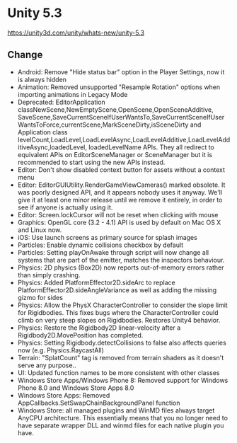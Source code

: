 # Unity 5.3

https://unity3d.com/unity/whats-new/unity-5.3

## Change



*   Android: Remove "Hide status bar" option in the Player Settings, now it is always hidden
*   Animation: Removed unsupported "Resample Rotation" options when importing animations in Legacy Mode
*   Deprecated: EditorApplication classNewScene,NewEmptyScene,OpenScene,OpenSceneAdditive, SaveScene,SaveCurrentSceneIfUserWantsTo,SaveCurrentSceneIfUserWantsToForce,currentScene,MarkSceneDirty,isSceneDirty and Application class levelCount,LoadLevel,LoadLevelAsync,LoadLevelAdditive,LoadLevelAdditiveAsync,loadedLevel, loadedLevelName APIs. They all redirect to equivalent APIs on EditorSceneManager or SceneManager but it is recommended to start using the new APIs instead.
*   Editor: Don't show disabled context button for assets without a context menu
*   Editor: EditorGUIUtility.RenderGameViewCameras() marked obsolete. It was poorly designed API, and it appears nobody uses it anyway. We'll give it at least one minor release until we remove it entirely, in order to see if anyone is actually using it.
*   Editor: Screen.lockCursor will not be reset when clicking with mouse
*   Graphics: OpenGL core (3.2 - 4.1) API is used by default on Mac OS X and Linux now.
*   iOS: Use launch screens as primary source for splash images
*   Particles: Enable dynamic collisions checkbox by default
*   Particles: Setting playOnAwake through script will now change all systems that are part of the emitter, matches the inspectors behaviour.
*   Physics: 2D physics (Box2D) now reports out-of-memory errors rather than simply crashing.
*   Physics: Added PlatformEffector2D.sideArc to replace PlatformEffector2D.sideAngleVariance as well as adding the missing gizmo for sides
*   Physics: Allow the PhysX CharacterController to consider the slope limit for Rigidbodies. This fixes bugs where the CharacterController could climb on very steep slopes on Rigidbodies. Restores Unity4 behavior.
*   Physics: Restore the Rigidbody2D linear-velocity after a Rigidbody2D.MovePosition has completed.
*   Physics: Setting Rigidbody.detectCollisions to false also affects queries now (e.g. Physics.RaycastAll)
*   Terrain: "SplatCount" tag is removed from terrain shaders as it doesn't serve any purpose..
*   UI: Updated function names to be more consistent with other classes
*   Windows Store Apps/Windows Phone 8: Removed support for Windows Phone 8.0 and Windows Store Apps 8.0
*   Windows Store Apps: Removed AppCallbacks.SetSwapChainBackgroundPanel function
*   Windows Store: all managed plugins and WinMD files always target AnyCPU architecture. This essentially means that you no longer need to have separate wrapper DLL and winmd files for each native plugin you have.